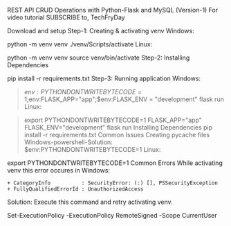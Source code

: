 REST API CRUD Operations with Python-Flask and MySQL (Version-1)
For video tutorial SUBSCRIBE to, TechFryDay

Download and setup
Step-1: Creating & activating venv Windows:

  python -m venv venv
  ./venv/Scripts/activate
Linux:

  python -m venv venv
  source venv/bin/activate
Step-2: Installing Dependencies

  pip install -r requirements.txt
Step-3: Running application Windows:

  > $env:PYTHONDONTWRITEBYTECODE=1;$env:FLASK_APP="app";$env:FLASK_ENV = "development"
  > flask run
Linux:

  > export PYTHONDONTWRITEBYTECODE=1 FLASK_APP="app" FLASK_ENV="development"
  > flask run
Installing Dependencies
  pip install -r requirements.txt
Common Issues
Creating pycache files Windows-powershell-Solution:
  $env:PYTHONDONTWRITEBYTECODE=1
Linux:

export PYTHONDONTWRITEBYTECODE=1
Common Errors
While activating venv this error occures in Windows:

    + CategoryInfo          : SecurityError: (:) [], PSSecurityException
    + FullyQualifiedErrorId : UnauthorizedAccess
Solution: Execute this command and retry activating venv.

  Set-ExecutionPolicy -ExecutionPolicy RemoteSigned -Scope CurrentUser
